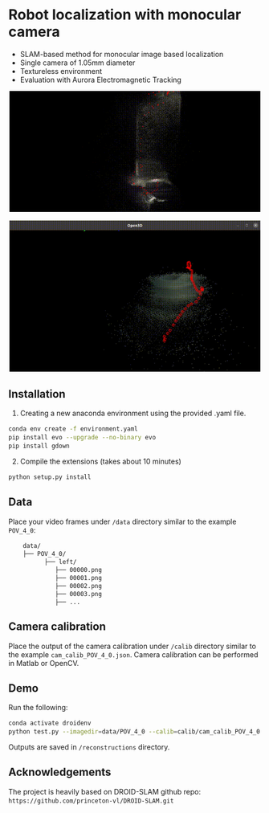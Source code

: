 # Robot localization with monocular camera

- SLAM-based method for monocular image based localization
- Single camera of 1.05mm diameter
- Textureless environment
- Evaluation with Aurora Electromagnetic Tracking

<p align="center">
  <img src="docs/rob_local.gif" width="500" alt="Demo GIF">
</p>
<p align="center">
  <img src="docs/rob_local_2.gif" width="500" alt="Demo GIF">
</p>

## Installation 
1. Creating a new anaconda environment using the provided .yaml file.
```Bash
conda env create -f environment.yaml
pip install evo --upgrade --no-binary evo
pip install gdown
```

2. Compile the extensions (takes about 10 minutes)
```Bash
python setup.py install
```

## Data

Place your video frames under ```/data``` directory similar to the example ```POV_4_0```:
   ```
       data/
       ├── POV_4_0/
             ├── left/
                ├── 00000.png
                ├── 00001.png
                ├── 00002.png
                ├── 00003.png
                ├── ...
   ```

## Camera calibration

Place the output of the camera calibration under ```/calib``` directory similar to the example ```cam_calib_POV_4_0.json```.
Camera calibration can be performed in Matlab or OpenCV.

## Demo
Run the following:
```Bash
conda activate droidenv
python test.py --imagedir=data/POV_4_0 --calib=calib/cam_calib_POV_4_0.json  --reconstruction_path "reconstructions/POV_4_0"--stride=3
```
Outputs are saved in ```/reconstructions``` directory.

## Acknowledgements

The project is heavily based on DROID-SLAM github repo: ```https://github.com/princeton-vl/DROID-SLAM.git``` 


